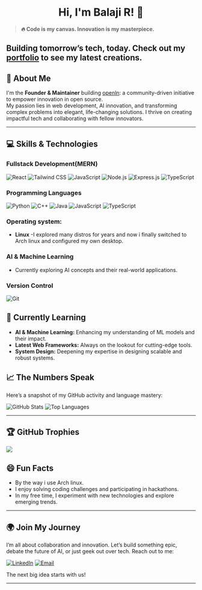<div align="center">
 

# Hi, I'm Balaji R! 👋
</div>


> **🔥 Code is my canvas. Innovation is my masterpiece.**

Building tomorrow’s tech, today. Check out my [portfolio](https://balajirkb.me/) to see my latest creations.
---

## 🚀 About Me
I'm the **Founder & Maintainer** building [openln](https://github.com/openln-git): a community-driven initiative to empower innovation in open source.  
My passion lies in web development, AI innovation, and transforming complex problems into elegant, life-changing solutions. I thrive on creating impactful tech and collaborating with fellow innovators.

---
## 💻 Skills & Technologies


### Fullstack Development(MERN)
 ![React](https://img.shields.io/badge/-React-61DAFB?style=flat&logo=react&logoColor=white)   ![Tailwind CSS](https://img.shields.io/badge/-TailwindCSS-06B6D4?style=flat&logo=tailwind-css&logoColor=white)  ![JavaScript](https://img.shields.io/badge/-JavaScript-F7DF1E?style=flat&logo=javascript&logoColor=white) ![Node.js](https://img.shields.io/badge/-Node.js-8CC84B?style=flat&logo=node.js&logoColor=white) ![Express.js](https://img.shields.io/badge/-Express.js-000000?style=flat&logo=express&logoColor=white)  ![TypeScript](https://img.shields.io/badge/-TypeScript-3178C6?style=flat&logo=typescript)


### Programming Languages
 ![Python](https://img.shields.io/badge/-Python-3776AB?style=flat&logo=python&logoColor=white)  ![C++](https://img.shields.io/badge/-C++-00599C?style=flat&logo=cplusplus&logoColor=white)  ![Java](https://img.shields.io/badge/-Java-007396?style=flat&logo=java&logoColor=white) ![JavaScript](https://img.shields.io/badge/-JavaScript-F7DF1E?style=flat&logo=javascript&logoColor=white) ![TypeScript](https://img.shields.io/badge/-TypeScript-3178C6?style=flat&logo=typescript)


### Operating system:

- **Linux** -I explored many distros for years and now i finally switched to Arch linux and configured my own desktop.


  
### AI & Machine Learning
- Currently exploring AI concepts and their real-world applications.

### Version Control
 ![Git](https://img.shields.io/badge/-Git-F05032?style=flat&logo=git&logoColor=white)


## 🌱 Currently Learning

- **AI & Machine Learning:** Enhancing my understanding of ML models and their impact.
- **Latest Web Frameworks:** Always on the lookout for cutting-edge tools.
- **System Design:** Deepening my expertise in designing scalable and robust systems.
  
## 📈 The Numbers Speak
Here’s a snapshot of my GitHub activity and language mastery:

![GitHub Stats](https://github-readme-stats.vercel.app/api?username=balajirkb&show_icons=true&theme=dark) ![Top Languages](https://github-readme-stats.vercel.app/api/top-langs/?username=balajirkb&layout=compact&theme=dark)  

---
## 🏆 GitHub Trophies
![](https://github-profile-trophy.vercel.app/?username=balajirkb&theme=tokyonight&no-frame=true&no-bg=false&margin-w=4)



## 😄 Fun Facts
- By the way i use Arch linux.
- I enjoy solving coding challenges and participating in hackathons.
- In my free time, I experiment with new technologies and explore emerging trends.

---

## 🌍 Join My Journey
I’m all about collaboration and innovation. Let’s build something epic, debate the future of AI, or just geek out over tech. Reach out to me:  


[![LinkedIn](https://img.shields.io/badge/LinkedIn-0077B5?style=for-the-badge&logo=linkedin&logoColor=white)](https://www.linkedin.com/in/balaji-rkb/) [![Email](https://img.shields.io/badge/Email-D14836?style=for-the-badge&logo=gmail&logoColor=white)](mailto:balaji648balaji@gmail.com)  

The next big idea starts with us!

---
</div>

